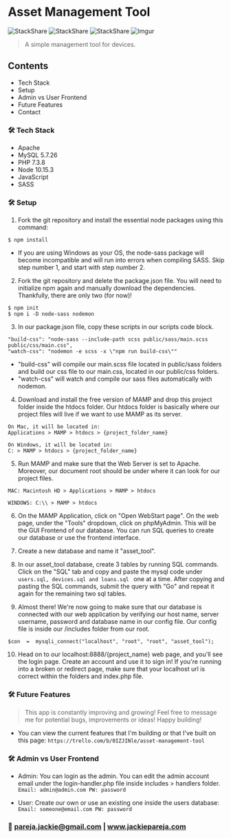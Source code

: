 # Asset Management Tool
![StackShare](https://img.shields.io/badge/wcd-asset%20tool-orange)
![StackShare](https://img.shields.io/badge/Windows%20OS-Not%20Compatible-red)
![StackShare](https://img.shields.io/badge/MySQL-Database-brightgreen)
![Imgur](https://i.imgur.com/y5kwIlY.png)

> A simple management tool for devices.

## Contents

- Tech Stack
- Setup
- Admin vs User Frontend
- Future Features
- Contact


### :hammer_and_wrench: Tech Stack
- Apache
- MySQL 5.7.26
- PHP 7.3.8
- Node 10.15.3
- JavaScript
- SASS

### :hammer_and_wrench: Setup
1. Fork the git repository and install the essential node packages using this command:
```
$ npm install
```
- If you are using Windows as your OS, the node-sass package will become incompatible and will run into errors when compiling SASS. Skip step number 1, and start with step number 2.

2. Fork the git repository and delete the package.json file. You will need to initialize npm again and manually download the dependencies. Thankfully, there are only two (for now)!
```
$ npm init
$ npm i -D node-sass nodemon
```
3. In our package.json file, copy these scripts in our scripts code block.
```
"build-css": "node-sass --include-path scss public/sass/main.scss public/css/main.css",
"watch-css": "nodemon -e scss -x \"npm run build-css\""
```
- "build-css" will compile our main.scss file located in public/sass folders and build our css file to our main.css, located in our public/css folders.
- "watch-css" will watch and compile our sass files automatically with nodemon.


4. Download and install the free version of MAMP and drop this project folder inside the htdocs folder. Our htdocs folder is basically where our project files will live if we want to use MAMP as its server.
```
On Mac, it will be located in:
Applications > MAMP > htdocs > {project_folder_name}

On Windows, it will be located in:
C: > MAMP > htdocs > {project_folder_name}
```


5. Run MAMP and make sure that the Web Server is set to Apache. Moreover, our document root should be under where it can look for our project files.
```
MAC: Macintosh HD > Applications > MAMP > htdocs

WINDOWS: C:\\ > MAMP > htdocs
```

6. On the MAMP Application, click on "Open WebStart page". On the web page, under the "Tools" dropdown, click on phpMyAdmin. This will be the GUI Frontend of our database. You can run SQL queries to create our database or use the frontend interface.

7. Create a new database and name it "asset_tool".

8. In our asset_tool database, create 3 tables by running SQL commands. Click on the "SQL" tab and copy and paste the mysql code under ``users.sql, devices.sql and loans.sql `` one at a time. After copying and pasting the SQL commands, submit the query with "Go" and repeat it again for the remaining two sql tables.

9. Almost there! We're now going to make sure that our database is connected with our web application by verifying our host name, server username, password and database name in our config file. Our config file is inside our /includes folder from our root.
```
$con  =  mysqli_connect("localhost", "root", "root", "asset_tool");
```

10. Head on to our localhost:8888/{project_name} web page, and you'll see the login page. Create an account and use it to sign in! If you're running into a broken or redirect page, make sure that your localhost url is correct within the folders and index.php file.


### :hammer_and_wrench: Future Features
> This app is constantly improving and growing! Feel free to message me for potential bugs, improvements or ideas! Happy building!

- You can view the current features that I'm building or that I've built on this page:
``https://trello.com/b/0IZJINle/asset-management-tool``

### :hammer_and_wrench: Admin vs User Frontend

- Admin: You can login as the admin. You can edit the admin account email under the login-handler.php file inside includes > handlers folder.
``Email: admin@admin.com PW: password``

- User: Create our own or use an existing one inside the users database:
``Email: someone@email.com PW: password``

### :pushpin: pareja.jackie@gmail.com | www.jackiepareja.com
